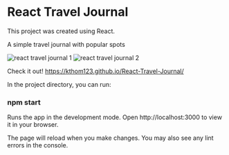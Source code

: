 # React Travel Journal

This project was created using React. 

A simple travel journal with popular spots

![react travel journal 1](https://user-images.githubusercontent.com/99015262/182081130-af106600-283f-4b66-8b76-63038c5265d2.png)
![react travel journal 2](https://user-images.githubusercontent.com/99015262/182081145-de98304f-52ce-444e-a0d0-402e395aeb17.png)


Check it out! 
https://kthom123.github.io/React-Travel-Journal/


In the project directory, you can run:

### npm start
Runs the app in the development mode.
Open http://localhost:3000 to view it in your browser.

The page will reload when you make changes.
You may also see any lint errors in the console.
